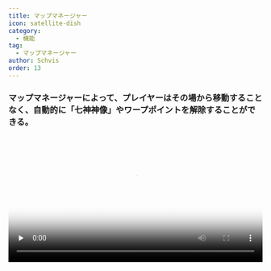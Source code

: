 ```yaml
---
title: マップマネージャー
icon: satellite-dish
category:
  - 機能
tag:
  - マップマネージャー
author: Schvis
order: 13
---
```


### マップマネージャーによって、プレイヤーはその場から移動することなく、自動的に「七神神像」やワープポイントを解除することができる。

<video controls preload="none" width="100%" poster="https://nextcloud.atruicardona.xyz/s/5qrXm8Bzsj7pJsM/preview"><source src="https://nextcloud.atruicardona.xyz/s/5qrXm8Bzsj7pJsM/download" type="video/mp4"></video>
